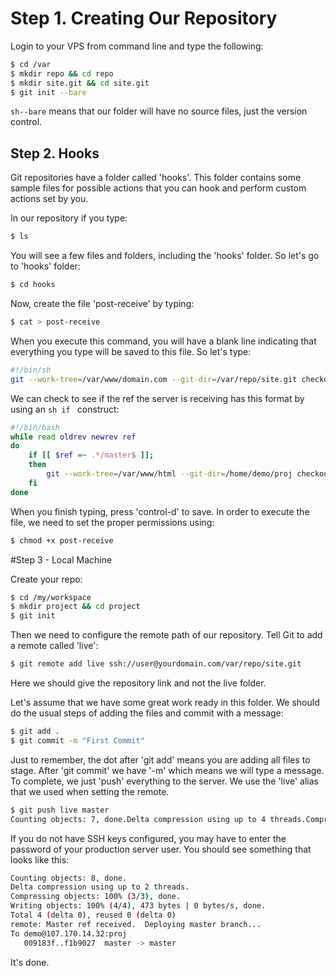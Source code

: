 # Step 1. Creating Our Repository

Login to your VPS from command line and type the following:
```sh
$ cd /var
$ mkdir repo && cd repo
$ mkdir site.git && cd site.git
$ git init --bare
```
```sh--bare``` means that our folder will have no source files, just the version control.

## Step 2. Hooks

Git repositories have a folder called 'hooks'. This folder contains some sample files for possible actions that you can hook and perform custom actions set by you.

In our repository if you type:
```sh
$ ls
```

You will see a few files and folders, including the 'hooks' folder. So let's go to 'hooks' folder:
```sh
$ cd hooks
```

Now, create the file 'post-receive' by typing:
```sh
$ cat > post-receive
```

When you execute this command, you will have a blank line indicating that everything you type will be saved to this file. So let's type:
```sh
#!/bin/sh
git --work-tree=/var/www/domain.com --git-dir=/var/repo/site.git checkout -f
```

We can check to see if the ref the server is receiving has this format by using an ```sh if ``` construct:
```sh
#!/bin/bash
while read oldrev newrev ref
do
    if [[ $ref =~ .*/master$ ]];
    then
        git --work-tree=/var/www/html --git-dir=/home/demo/proj checkout -f
    fi
done
```

When you finish typing, press 'control-d' to save. In order to execute the file, we need to set the proper permissions using:
```sh
$ chmod +x post-receive
```

#Step 3 - Local Machine

Create your repo:
```sh
$ cd /my/workspace
$ mkdir project && cd project
$ git init
```

Then we need to configure the remote path of our repository. Tell Git to add a remote called 'live':
```sh
$ git remote add live ssh://user@yourdomain.com/var/repo/site.git
```

Here we should give the repository link and not the live folder.

Let's assume that we have some great work ready in this folder. We should do the usual steps of adding the files and commit with a message:
```sh
$ git add .
$ git commit -m "First Commit"
```

Just to remember, the dot after 'git add' means you are adding all files to stage. After 'git commit' we have '-m' which means we will type a message. To complete, we just 'push' everything to the server. We use the 'live' alias that we used when setting the remote.
```sh
$ git push live master
Counting objects: 7, done.Delta compression using up to 4 threads.Compressing objects: 100% (7/7), done.Writing objects: 100% (7/7), 10.56 KiB, done.Total 7 (delta 0), reused 0 (delta 0)To ssh://user@mydomain.com/var/repo/site.git* [new branch]      master -> master
```

If you do not have SSH keys configured, you may have to enter the password of your production server user. You should see something that looks like this:
```sh
Counting objects: 8, done.
Delta compression using up to 2 threads.
Compressing objects: 100% (3/3), done.
Writing objects: 100% (4/4), 473 bytes | 0 bytes/s, done.
Total 4 (delta 0), reused 0 (delta 0)
remote: Master ref received.  Deploying master branch...
To demo@107.170.14.32:proj
   009183f..f1b9027  master -> master
```

It's done.